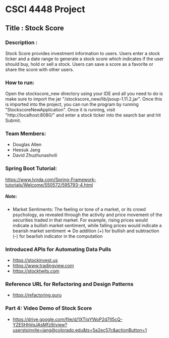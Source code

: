 # CSCI 4448 Project 

## Title : Stock Score

### Description : 

Stock Score provides investment information to users.  Users enter a stock ticker and a date range to generate a stock score which indicates if the user should buy, hold or sell a stock. Users can save a score as a favorite or share the score with other users. 

### How to run:

Open the stockscore_new directory using your IDE and all you need to do is make sure to import the jar "/stockscore_new/lib/jsoup-1.11.2.jar". Once this is imported into the project, you can run the program by running "StockscoreNewApplication". Once it is running, visit "http://localhost:8080/" and enter a stock ticker into the search bar and hit Submit. 

### Team Members:

- Douglas Allen
- Heesuk Jang
- David Zhuzhunashvili

### Spring Boot Tutorial:
https://www.lynda.com/Spring-Framework-tutorials/Welcome/550572/595793-4.html

 ##### Note:
  * Market Sentiments:
The feeling or tone of a market, or its crowd psychology, as revealed through the activity and price movement of the securities traded in that market. For example, rising prices would indicate a bullish market sentiment, while falling prices would indicate a bearish market sentiment => Do addition (+) for bullish and subtraction (-) for bearlish indicator in the computation
  
### Introduced APIs for Automating Data Pulls
 * <https://stockinvest.us>
 * <https://www.tradingview.com>
 * <https://stocktwits.com>

### Reference URL for Refactoring and Design Patterns
 * <https://refactoring.guru>

### Part 4: Video Demo of Stock Score
 * <https://drive.google.com/file/d/1XTlqYWoP2d7Il5cQ-YZE5HhVqJAsMfz9/view?userstoinvite=jang@colorado.edu&ts=5a2ec57c&actionButton=1>
